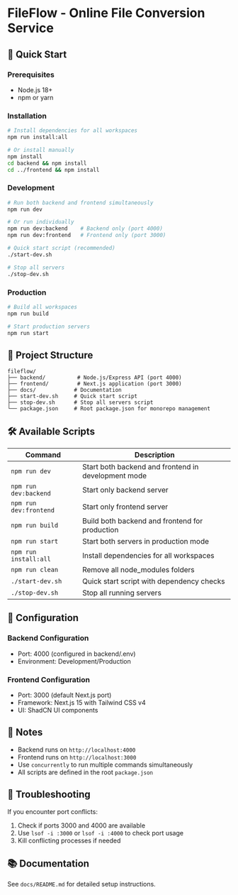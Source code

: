 # FileFlow - Online File Conversion Service

## 🚀 Quick Start

### Prerequisites
- Node.js 18+
- npm or yarn

### Installation
```bash
# Install dependencies for all workspaces
npm run install:all

# Or install manually
npm install
cd backend && npm install
cd ../frontend && npm install
```

### Development
```bash
# Run both backend and frontend simultaneously
npm run dev

# Or run individually
npm run dev:backend    # Backend only (port 4000)
npm run dev:frontend   # Frontend only (port 3000)

# Quick start script (recommended)
./start-dev.sh

# Stop all servers
./stop-dev.sh
```

### Production
```bash
# Build all workspaces
npm run build

# Start production servers
npm run start
```

## 📁 Project Structure

```
fileflow/
├── backend/          # Node.js/Express API (port 4000)
├── frontend/         # Next.js application (port 3000)
├── docs/            # Documentation
├── start-dev.sh     # Quick start script
├── stop-dev.sh      # Stop all servers script
└── package.json     # Root package.json for monorepo management
```

## 🛠️ Available Scripts

| Command | Description |
|---------|-------------|
| `npm run dev` | Start both backend and frontend in development mode |
| `npm run dev:backend` | Start only backend server |
| `npm run dev:frontend` | Start only frontend server |
| `npm run build` | Build both backend and frontend for production |
| `npm run start` | Start both servers in production mode |
| `npm run install:all` | Install dependencies for all workspaces |
| `npm run clean` | Remove all node_modules folders |
| `./start-dev.sh` | Quick start script with dependency checks |
| `./stop-dev.sh` | Stop all running servers |

## 🔧 Configuration

### Backend Configuration
- Port: 4000 (configured in backend/.env)
- Environment: Development/Production

### Frontend Configuration
- Port: 3000 (default Next.js port)
- Framework: Next.js 15 with Tailwind CSS v4
- UI: ShadCN UI components

## 📝 Notes

- Backend runs on `http://localhost:4000`
- Frontend runs on `http://localhost:3000`
- Use `concurrently` to run multiple commands simultaneously
- All scripts are defined in the root `package.json`

## 🐛 Troubleshooting

If you encounter port conflicts:
1. Check if ports 3000 and 4000 are available
2. Use `lsof -i :3000` or `lsof -i :4000` to check port usage
3. Kill conflicting processes if needed

## 📚 Documentation

See `docs/README.md` for detailed setup instructions.
